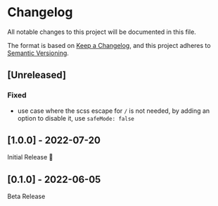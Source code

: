 # Changelog
All notable changes to this project will be documented in this file.

The format is based on [Keep a Changelog](https://keepachangelog.com/en/1.0.0/),
and this project adheres to [Semantic Versioning](https://semver.org/spec/v2.0.0.html).

## [Unreleased]

### Fixed
- use case where the scss escape for `/` is not needed,
  by adding an option to disable it,
  use `safeMode: false`

## [1.0.0] - 2022-07-20
Initial Release 🎉

## [0.1.0] - 2022-06-05
Beta Release
